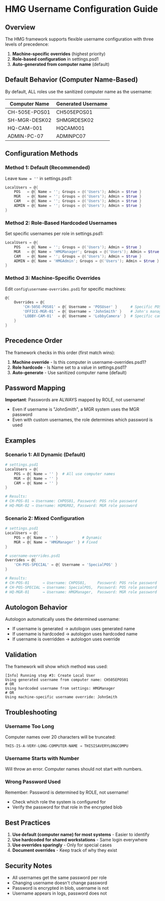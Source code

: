 # HMG Username Configuration Guide

## Overview

The HMG framework supports flexible username configuration with three levels of precedence:

1. **Machine-specific overrides** (highest priority)
2. **Role-based configuration** in settings.psd1
3. **Auto-generated from computer name** (default)

## Default Behavior (Computer Name-Based)

By default, ALL roles use the sanitized computer name as the username:

| Computer Name | Generated Username |
|--------------|-------------------|
| CH-505E-POS01 | CH505EPOS01 |
| SH-MGR-DESK02 | SHMGRDESK02 |
| HQ-CAM-001 | HQCAM001 |
| ADMIN-PC-07 | ADMINPC07 |

## Configuration Methods

### Method 1: Default (Recommended)

Leave `Name = ''` in settings.psd1:

```powershell
LocalUsers = @{
    POS   = @{ Name = ''; Groups = @('Users'); Admin = $true }
    MGR   = @{ Name = ''; Groups = @('Users'); Admin = $true }
    CAM   = @{ Name = ''; Groups = @('Users'); Admin = $true }
    ADMIN = @{ Name = ''; Groups = @('Users'); Admin = $true }
}
```

### Method 2: Role-Based Hardcoded Usernames

Set specific usernames per role in settings.psd1:

```powershell
LocalUsers = @{
    POS   = @{ Name = ''; Groups = @('Users'); Admin = $true }           # Dynamic
    MGR   = @{ Name = 'HMGManager'; Groups = @('Users'); Admin = $true } # Fixed
    CAM   = @{ Name = ''; Groups = @('Users'); Admin = $true }           # Dynamic
    ADMIN = @{ Name = 'HMGAdmin'; Groups = @('Users'); Admin = $true }   # Fixed
}
```

### Method 3: Machine-Specific Overrides

Edit `config\username-overrides.psd1` for specific machines:

```powershell
@{
    Overrides = @{
        'CH-505E-POS01' = @{ Username = 'POSUser' }      # Specific POS terminal
        'OFFICE-MGR-01' = @{ Username = 'JohnSmith' }    # John's manager PC
        'LOBBY-CAM-01'  = @{ Username = 'LobbyCamera' }  # Specific camera PC
    }
}
```

## Precedence Order

The framework checks in this order (first match wins):

1. **Machine override** - Is this computer in username-overrides.psd1?
2. **Role hardcode** - Is Name set to a value in settings.psd1?
3. **Auto-generate** - Use sanitized computer name (default)

## Password Mapping

**Important**: Passwords are ALWAYS mapped by ROLE, not username!

- Even if username is "JohnSmith", a MGR system uses the MGR password
- Even with custom usernames, the role determines which password is used

## Examples

### Scenario 1: All Dynamic (Default)
```powershell
# settings.psd1
LocalUsers = @{
    POS = @{ Name = '' }  # All use computer names
    MGR = @{ Name = '' }
    CAM = @{ Name = '' }
}

# Results:
# CH-POS-01 → Username: CHPOS01, Password: POS role password
# HQ-MGR-02 → Username: HQMGR02, Password: MGR role password
```

### Scenario 2: Mixed Configuration
```powershell
# settings.psd1
LocalUsers = @{
    POS = @{ Name = '' }           # Dynamic
    MGR = @{ Name = 'HMGManager' } # Fixed
}

# username-overrides.psd1
Overrides = @{
    'CH-POS-SPECIAL' = @{ Username = 'SpecialPOS' }
}

# Results:
# CH-POS-01      → Username: CHPOS01,     Password: POS role password
# CH-POS-SPECIAL → Username: SpecialPOS,  Password: POS role password
# HQ-MGR-01      → Username: HMGManager,  Password: MGR role password
```

## Autologon Behavior

Autologon automatically uses the determined username:

- If username is generated → autologon uses generated name
- If username is hardcoded → autologon uses hardcoded name
- If username is overridden → autologon uses override

## Validation

The framework will show which method was used:

```
[Info] Running step #3: Create Local User
Using generated username from computer name: CH505EPOS01
# OR
Using hardcoded username from settings: HMGManager
# OR
Using machine-specific username override: JohnSmith
```

## Troubleshooting

### Username Too Long
Computer names over 20 characters will be truncated:
```
THIS-IS-A-VERY-LONG-COMPUTER-NAME → THISISAVERYLONGCOMPU
```

### Username Starts with Number
Will throw an error. Computer names should not start with numbers.

### Wrong Password Used
Remember: Password is determined by ROLE, not username!
- Check which role the system is configured for
- Verify the password for that role in the encrypted blob

## Best Practices

1. **Use default (computer name) for most systems** - Easier to identify
2. **Use hardcoded for shared workstations** - Same login everywhere
3. **Use overrides sparingly** - Only for special cases
4. **Document overrides** - Keep track of why they exist

## Security Notes

- All usernames get the same password per role
- Changing username doesn't change password
- Password is encrypted in blob, username is not
- Username appears in logs, password does not
